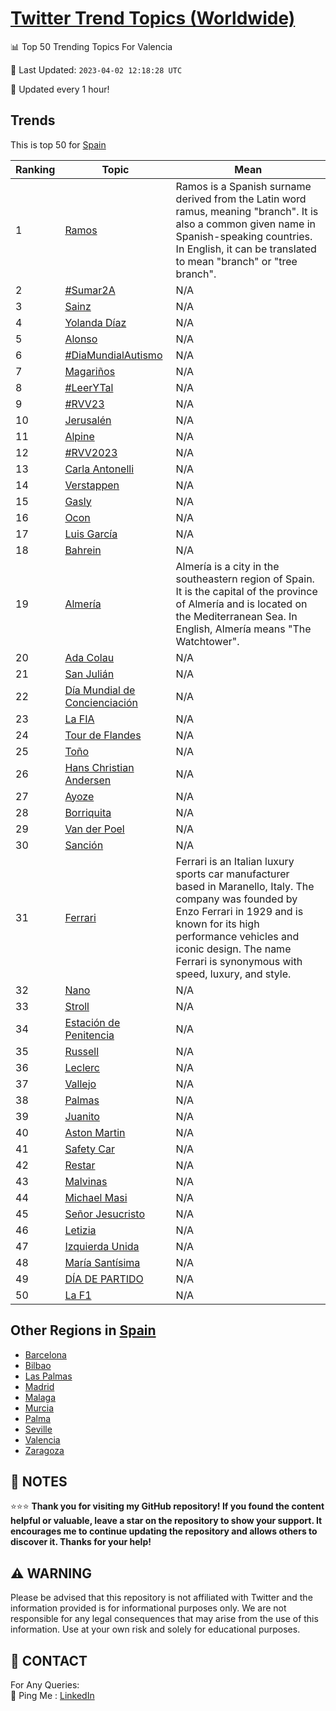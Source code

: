 [Twitter Trend Topics (Worldwide)](https://github.com/ErcinDedeoglu/Twitter-Trend-Topics)
==========


📊 Top 50 Trending Topics For Valencia

📆 Last Updated: `2023-04-02 12:18:28 UTC`

🔧 Updated every 1 hour!


## Trends

This is top 50 for [Spain](</Spain>)

| Ranking | Topic | Mean |
| ------- | ------------ | ------------ |
| 1 | [Ramos](http://twitter.com/search?q=Ramos) | Ramos is a Spanish surname derived from the Latin word ramus, meaning "branch". It is also a common given name in Spanish-speaking countries. In English, it can be translated to mean "branch" or "tree branch". |
| 2 | [#Sumar2A](http://twitter.com/search?q=%23Sumar2A) | N/A |
| 3 | [Sainz](http://twitter.com/search?q=Sainz) | N/A |
| 4 | [Yolanda Díaz](http://twitter.com/search?q=Yolanda+D%c3%adaz) | N/A |
| 5 | [Alonso](http://twitter.com/search?q=Alonso) | N/A |
| 6 | [#DiaMundialAutismo](http://twitter.com/search?q=%23DiaMundialAutismo) | N/A |
| 7 | [Magariños](http://twitter.com/search?q=Magari%c3%b1os) | N/A |
| 8 | [#LeerYTal](http://twitter.com/search?q=%23LeerYTal) | N/A |
| 9 | [#RVV23](http://twitter.com/search?q=%23RVV23) | N/A |
| 10 | [Jerusalén](http://twitter.com/search?q=Jerusal%c3%a9n) | N/A |
| 11 | [Alpine](http://twitter.com/search?q=Alpine) | N/A |
| 12 | [#RVV2023](http://twitter.com/search?q=%23RVV2023) | N/A |
| 13 | [Carla Antonelli](http://twitter.com/search?q=Carla+Antonelli) | N/A |
| 14 | [Verstappen](http://twitter.com/search?q=Verstappen) | N/A |
| 15 | [Gasly](http://twitter.com/search?q=Gasly) | N/A |
| 16 | [Ocon](http://twitter.com/search?q=Ocon) | N/A |
| 17 | [Luis García](http://twitter.com/search?q=Luis+Garc%c3%ada) | N/A |
| 18 | [Bahrein](http://twitter.com/search?q=Bahrein) | N/A |
| 19 | [Almería](http://twitter.com/search?q=Almer%c3%ada) | Almería is a city in the southeastern region of Spain. It is the capital of the province of Almería and is located on the Mediterranean Sea. In English, Almería means "The Watchtower". |
| 20 | [Ada Colau](http://twitter.com/search?q=Ada+Colau) | N/A |
| 21 | [San Julián](http://twitter.com/search?q=San+Juli%c3%a1n) | N/A |
| 22 | [Día Mundial de Concienciación](http://twitter.com/search?q=D%c3%ada+Mundial+de+Concienciaci%c3%b3n) | N/A |
| 23 | [La FIA](http://twitter.com/search?q=La+FIA) | N/A |
| 24 | [Tour de Flandes](http://twitter.com/search?q=Tour+de+Flandes) | N/A |
| 25 | [Toño](http://twitter.com/search?q=To%c3%b1o) | N/A |
| 26 | [Hans Christian Andersen](http://twitter.com/search?q=Hans+Christian+Andersen) | N/A |
| 27 | [Ayoze](http://twitter.com/search?q=Ayoze) | N/A |
| 28 | [Borriquita](http://twitter.com/search?q=Borriquita) | N/A |
| 29 | [Van der Poel](http://twitter.com/search?q=Van+der+Poel) | N/A |
| 30 | [Sanción](http://twitter.com/search?q=Sanci%c3%b3n) | N/A |
| 31 | [Ferrari](http://twitter.com/search?q=Ferrari) | Ferrari is an Italian luxury sports car manufacturer based in Maranello, Italy. The company was founded by Enzo Ferrari in 1929 and is known for its high performance vehicles and iconic design. The name Ferrari is synonymous with speed, luxury, and style. |
| 32 | [Nano](http://twitter.com/search?q=Nano) | N/A |
| 33 | [Stroll](http://twitter.com/search?q=Stroll) | N/A |
| 34 | [Estación de Penitencia](http://twitter.com/search?q=Estaci%c3%b3n+de+Penitencia) | N/A |
| 35 | [Russell](http://twitter.com/search?q=Russell) | N/A |
| 36 | [Leclerc](http://twitter.com/search?q=Leclerc) | N/A |
| 37 | [Vallejo](http://twitter.com/search?q=Vallejo) | N/A |
| 38 | [Palmas](http://twitter.com/search?q=Palmas) | N/A |
| 39 | [Juanito](http://twitter.com/search?q=Juanito) | N/A |
| 40 | [Aston Martin](http://twitter.com/search?q=Aston+Martin) | N/A |
| 41 | [Safety Car](http://twitter.com/search?q=Safety+Car) | N/A |
| 42 | [Restar](http://twitter.com/search?q=Restar) | N/A |
| 43 | [Malvinas](http://twitter.com/search?q=Malvinas) | N/A |
| 44 | [Michael Masi](http://twitter.com/search?q=Michael+Masi) | N/A |
| 45 | [Señor Jesucristo](http://twitter.com/search?q=Se%c3%b1or+Jesucristo) | N/A |
| 46 | [Letizia](http://twitter.com/search?q=Letizia) | N/A |
| 47 | [Izquierda Unida](http://twitter.com/search?q=Izquierda+Unida) | N/A |
| 48 | [María Santísima](http://twitter.com/search?q=Mar%c3%ada+Sant%c3%adsima) | N/A |
| 49 | [DÍA DE PARTIDO](http://twitter.com/search?q=D%c3%8dA+DE+PARTIDO) | N/A |
| 50 | [La F1](http://twitter.com/search?q=La+F1) | N/A |



## Other Regions in [Spain](</Spain>)

* [Barcelona](</Spain/Barcelona.md>)
* [Bilbao](</Spain/Bilbao.md>)
* [Las Palmas](</Spain/Las Palmas.md>)
* [Madrid](</Spain/Madrid.md>)
* [Malaga](</Spain/Malaga.md>)
* [Murcia](</Spain/Murcia.md>)
* [Palma](</Spain/Palma.md>)
* [Seville](</Spain/Seville.md>)
* [Valencia](</Spain/Valencia.md>)
* [Zaragoza](</Spain/Zaragoza.md>)



## 📝 NOTES

⭐⭐⭐ **Thank you for visiting my GitHub repository! If you found the content helpful or valuable, leave a star on the repository to show your support. It encourages me to continue updating the repository and allows others to discover it. Thanks for your help!**


## ⚠️ WARNING

Please be advised that this repository is not affiliated with Twitter and the information provided is for informational purposes only. We are not responsible for any legal consequences that may arise from the use of this information. Use at your own risk and solely for educational purposes.


## 📨 CONTACT

 For Any Queries:  
            🏓 Ping Me : [LinkedIn](https://www.linkedin.com/in/ercindedeoglu/)
